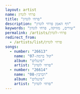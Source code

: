 ```yaml
---
layout: artist
name: פרחי לונדון
title: "פרחי לונדון"
description: "דף האמן פרחי לונדון"
keywords: "שירים, מוזיקה, פרחי לונדון"
permalink: /artists/פרחי-לונדון
redirect_from:
  - /artists/list/פרחי לונדון
songs:
  - number: "26613"
    name: "07-קול ברמה"
    album: "סינגלים"
    artist: "פרחי לונדון"
  - number: "26614"
    name: "08-רברבין"
    album: "סינגלים"
    artist: "פרחי לונדון"
---
```


